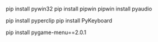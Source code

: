 

pip install pywin32
pip install pipwin
pipwin install pyaudio

pip install pyperclip
pip install PyKeyboard


pip install pygame-menu==2.0.1